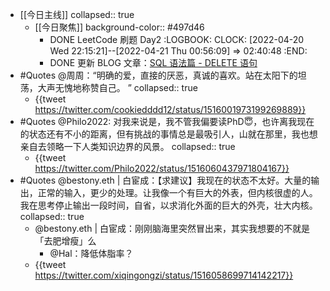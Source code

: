 - [[今日主线]]
  collapsed:: true
	- [[今日聚焦]]
	  background-color:: #497d46
		- DONE LeetCode 刷题 Day2
		  :LOGBOOK:
		  CLOCK: [2022-04-20 Wed 22:15:21]--[2022-04-21 Thu 00:56:09] =>  02:40:48
		  :END:
		- DONE 更新 BLOG 文章：[SQL 语法篇 - DELETE 语句](https://aetherhjf.netlify.app/2020-02-17-sql-%E8%AF%AD%E6%B3%95%E7%AF%87/#delete---%E5%88%A0%E9%99%A4%E8%AE%B0%E5%BD%95)
- #Quotes @周周：“明确的爱，直接的厌恶，真诚的喜欢。站在太阳下的坦荡，大声无愧地称赞自己。 ”
  collapsed:: true
	- {{tweet https://twitter.com/cookiedddd12/status/1516001973199269889}}
- #Quotes @Philo2022: 对我来说是，我不管我偏要读PhD😇，也许离我现在的状态还有不小的距离，但有挑战的事情总是最吸引人，山就在那里，我也想亲自去领略一下人类知识边界的风景。
  collapsed:: true
	- {{tweet https://twitter.com/Philo2022/status/1516060437971804167}}
- #Quotes @bestony.eth | 白宦成：【求建议】我现在的状态不太好。大量的输出，正常的输入，更少的处理。让我像一个有巨大的外表，但内核很虚的人。我在思考停止输出一段时间，自省，以求消化外面的巨大的外壳，壮大内核。
  collapsed:: true
	- @bestony.eth | 白宦成：刚刚脑海里突然冒出来，其实我想要的不就是「去肥增瘦」么
		- @Hal：降低体脂率？
	- {{tweet https://twitter.com/xiqingongzi/status/1516058699714142217}}